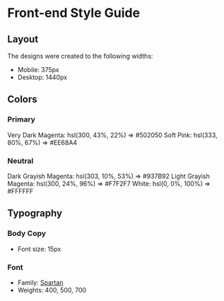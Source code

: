 # Front-end Style Guide

## Layout

The designs were created to the following widths:

- Mobile: 375px
- Desktop: 1440px

## Colors

### Primary

Very Dark Magenta: hsl(300, 43%, 22%) => #502050
Soft Pink: hsl(333, 80%, 67%) => #EE68A4

### Neutral

Dark Grayish Magenta: hsl(303, 10%, 53%) => #937B92
Light Grayish Magenta: hsl(300, 24%, 96%) => #F7F2F7
White: hsl(0, 0%, 100%) => #FFFFFF

## Typography

### Body Copy

- Font size: 15px

### Font

- Family: [Spartan](https://fonts.google.com/specimen/Spartan)
- Weights: 400, 500, 700

